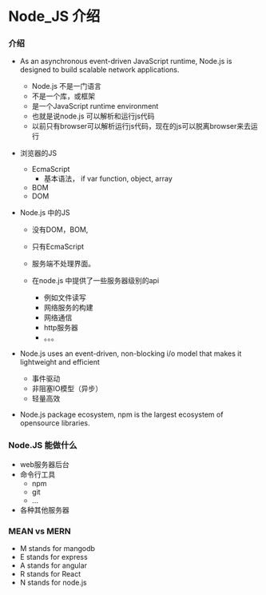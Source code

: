 # Node\_JS 介绍

### 介绍

* As an asynchronous event-driven JavaScript runtime, Node.js is designed to build scalable network applications.
  * Node.js 不是一门语言
  * 不是一个库，或框架
  * 是一个JavaScript runtime environment
  * 也就是说node.js 可以解析和运行js代码
  * 以前只有browser可以解析运行js代码，现在的js可以脱离browser来去运行
* 浏览器的JS
  * EcmaScript
    * 基本语法， if var function, object, array
  * BOM
  * DOM
* Node.js 中的JS

  * 没有DOM，BOM, 
  * 只有EcmaScript
  * 服务端不处理界面。
  * 在node.js 中提供了一些服务器级别的api

    * 例如文件读写
    * 网络服务的构建
    * 网络通信
    * http服务器
    * 。。。

* Node.js uses an event-driven, non-blocking i/o model that makes it lightweight and efficient
  * 事件驱动
  * 非阻塞IO模型（异步）
  * 轻量高效
* Node.js package ecosystem, npm is the largest ecosystem of opensource libraries. 

### Node.JS 能做什么

* web服务器后台
* 命令行工具
  * npm
  * git
  * ...
* 各种其他服务器

### **MEAN vs MERN**

* M stands for mangodb
* E stands for express
* A stands for angular
* R stands for React
* N stands for node.js



